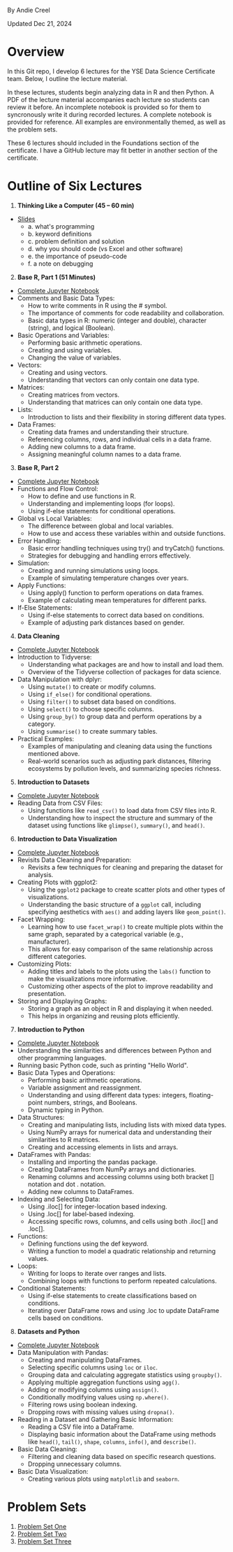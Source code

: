 By Andie Creel 

Updated Dec 21, 2024 

# Overview
In this Git repo, I develop 6 lectures for the YSE Data Science Certificate team. Below, I outline the lecture material. 

In these lectures, students begin analyzing data in R and then Python. A PDF of the lecture material accompanies each lecture so students can review it before. An incomplete notebook is provided so for them to syncronously write it during recorded lectures. A complete notebook is provided for reference. All examples are environmentally themed, as well as the problem sets. 

These 6 lectures should included in the Foundations section of the certificate. I have a GitHub lecture may fit better in another section of the certificate. 

# Outline of Six Lectures 
1. **Thinking Like a Computer (45 – 60 min)**
- [Slides](1_think_like_computer.pdf)
   - a. what's programming
   - b. keyword definitions
   - c. problem definition and solution
   - d. why you should code (vs Excel and other software)
   - e. the importance of pseudo-code
   - f. a note on debugging

2. **Base R, Part 1 (51 Minutes)**
- [Complete Jupyter Notebook](final_lecture_material/2_base_R_I/base_R_I_worksheet.ipynb)
- Comments and Basic Data Types:
   - How to write comments in R using the # symbol.
   - The importance of comments for code readability and collaboration.
   - Basic data types in R: numeric (integer and double), character (string), and logical (Boolean).
- Basic Operations and Variables:
   - Performing basic arithmetic operations.
   - Creating and using variables.
   - Changing the value of variables.
- Vectors:
   - Creating and using vectors.
   - Understanding that vectors can only contain one data type.
- Matrices:
   - Creating matrices from vectors.
   - Understanding that matrices can only contain one data type.
- Lists:
   - Introduction to lists and their flexibility in storing different data types.
- Data Frames:
   - Creating data frames and understanding their structure.
   - Referencing columns, rows, and individual cells in a data frame.
   - Adding new columns to a data frame.
   - Assigning meaningful column names to a data frame.

3. **Base R, Part 2**
- [Complete Jupyter Notebook](final_lecture_material/3_base_R_II/base_R_II_notebook.ipynb)
- Functions and Flow Control:
   - How to define and use functions in R.
   - Understanding and implementing loops (for loops).
   - Using if-else statements for conditional operations.
- Global vs Local Variables:
   - The difference between global and local variables.
   - How to use and access these variables within and outside functions.
- Error Handling:
   - Basic error handling techniques using try() and tryCatch() functions.
   - Strategies for debugging and handling errors effectively.
- Simulation:
   - Creating and running simulations using loops.
   - Example of simulating temperature changes over years.
- Apply Functions:
   - Using apply() function to perform operations on data frames.
   - Example of calculating mean temperatures for different parks.
- If-Else Statements:
   - Using if-else statements to correct data based on conditions.
   - Example of adjusting park distances based on gender.

4. **Data Cleaning**
- [Complete Jupyter Notebook](final_lecture_material/4_data_manip_tidyverse/data_manip_tidyverse.ipynb)
- Introduction to Tidyverse:
   - Understanding what packages are and how to install and load them.
   - Overview of the Tidyverse collection of packages for data science.
- Data Manipulation with dplyr:
   - Using `mutate()` to create or modify columns.
   - Using `if_else()` for conditional operations.
   - Using `filter()` to subset data based on conditions.
   - Using `select()` to choose specific columns.
   - Using `group_by()` to group data and perform operations by a category.
   - Using `summarise()` to create summary tables.
- Practical Examples:
   - Examples of manipulating and cleaning data using the functions mentioned above.
   - Real-world scenarios such as adjusting park distances, filtering ecosystems by pollution levels, and summarizing species richness.


5. **Introduction to Datasets**
- [Complete Jupyter Notebook](final_lecture_material/5_intro_data_management/basic_info_datasets.ipynb)
- Reading Data from CSV Files:
   - Using functions like `read_csv()` to load data from CSV files into R.
   - Understanding how to inspect the structure and summary of the dataset using functions like `glimpse()`, `summary()`, and `head()`.

6. **Introduction to Data Visualization**
- [Complete Jupyter Notebook](final_lecture_material/6_data_viz/datasets_vis.ipynb)
- Revisits Data Cleaning and Preparation:
   - Revisits a few techniques for cleaning and preparing the dataset for analysis.
- Creating Plots with ggplot2:
   - Using the `ggplot2` package to create scatter plots and other types of visualizations.
   - Understanding the basic structure of a `ggplot` call, including specifying aesthetics with `aes()` and adding layers like `geom_point()`.
- Facet Wrapping:
   - Learning how to use `facet_wrap()` to create multiple plots within the same graph, separated by a categorical variable (e.g., manufacturer).
   - This allows for easy comparison of the same relationship across different categories.
- Customizing Plots:
   - Adding titles and labels to the plots using the `labs()` function to make the visualizations more informative.
   - Customizing other aspects of the plot to improve readability and presentation.
- Storing and Displaying Graphs:
   - Storing a graph as an object in R and displaying it when needed.
   - This helps in organizing and reusing plots efficiently.

7. **Introduction to Python**
- [Complete Jupyter Notebook](final_lecture_material/7_intro_to_coding_python/python_I.ipynb)
- Understanding the similarities and differences between Python and other programming languages.
- Running basic Python code, such as printing "Hello World".
- Basic Data Types and Operations:
   - Performing basic arithmetic operations.
   - Variable assignment and reassignment.
   - Understanding and using different data types: integers, floating-point numbers, strings, and Booleans.
   - Dynamic typing in Python.
- Data Structures:
   - Creating and manipulating lists, including lists with mixed data types.
   - Using NumPy arrays for numerical data and understanding their similarities to R matrices.
   - Creating and accessing elements in lists and arrays.
- DataFrames with Pandas:
   - Installing and importing the pandas package.
   - Creating DataFrames from NumPy arrays and dictionaries.
   - Renaming columns and accessing columns using both bracket [] notation and dot . notation.
   - Adding new columns to DataFrames.
- Indexing and Selecting Data:
   - Using .iloc[] for integer-location based indexing.
   - Using .loc[] for label-based indexing.
   - Accessing specific rows, columns, and cells using both .iloc[] and .loc[].
- Functions:
   - Defining functions using the def keyword.
   - Writing a function to model a quadratic relationship and returning values.
- Loops:
   - Writing for loops to iterate over ranges and lists.
   - Combining loops with functions to perform repeated calculations.
- Conditional Statements:
   - Using if-else statements to create classifications based on conditions.
   - Iterating over DataFrame rows and using .loc to update DataFrame cells based on conditions.

8. **Datasets and Python**
- [Complete Jupyter Notebook](final_lecture_material/8_python_datasets/6_python_II.ipynb)
- Data Manipulation with Pandas:
   - Creating and manipulating DataFrames.
   - Selecting specific columns using `loc` or `iloc`.
   - Grouping data and calculating aggregate statistics using `groupby()`.
   - Applying multiple aggregation functions using `agg()`.
   - Adding or modifying columns using `assign()`.
   - Conditionally modifying values using `np.where()`.
   - Filtering rows using boolean indexing.
   - Dropping rows with missing values using `dropna()`.
- Reading in a Dataset and Gathering Basic Information:
   - Reading a CSV file into a DataFrame.
   - Displaying basic information about the DataFrame using methods like `head()`, `tail()`, `shape`, `columns`, `info()`, and `describe()`.
- Basic Data Cleaning:
   - Filtering and cleaning data based on specific research questions.
   - Dropping unnecessary columns.
- Basic Data Visualization:
   - Creating various plots using `matplotlib` and `seaborn`.

# Problem Sets

1. [Problem Set One](problem_sets/1_pset_base_R.ipynb)
2. [Problem Set Two](problem_sets/2_pset_R_and_data.ipynb)
3. [Problem Set Three](problem_sets/3_pset_intro_python.ipynb)







